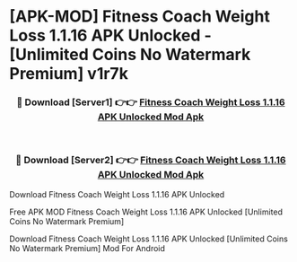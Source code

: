 # [APK-MOD] Fitness Coach  Weight Loss 1.1.16 APK Unlocked - [Unlimited Coins No Watermark Premium] v1r7k



<div align="center">
<h3>🔴 Download [Server1] 👉👉 <a href="https://momento.my/?title=Fitness_Coach__Weight_Loss_1.1.16_APK_Unlocked">Fitness Coach  Weight Loss 1.1.16 APK Unlocked Mod Apk</a></h3><br>

<h3>🔴 Download [Server2] 👉👉 <a href="https://momento.my/?title=Fitness_Coach__Weight_Loss_1.1.16_APK_Unlocked">Fitness Coach  Weight Loss 1.1.16 APK Unlocked Mod Apk</a></h3>
</div>



Download Fitness Coach  Weight Loss 1.1.16 APK Unlocked 

Free APK MOD Fitness Coach  Weight Loss 1.1.16 APK Unlocked [Unlimited Coins No Watermark Premium]

Download Fitness Coach  Weight Loss 1.1.16 APK Unlocked [Unlimited Coins No Watermark Premium] Mod For Android
